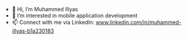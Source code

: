 - 👋 Hi, I’m Muhammed Illyas
- 👀 I’m interested in mobile application development
- 📫 Connect with me via LinkedIn: www.linkedin.com/in/muhammed-illyas-b1a230183

<!---
Mi36/Mi36 is a ✨ special ✨ repository because its `README.md` (this file) appears on your GitHub profile.
You can click the Preview link to take a look at your changes.
--->

